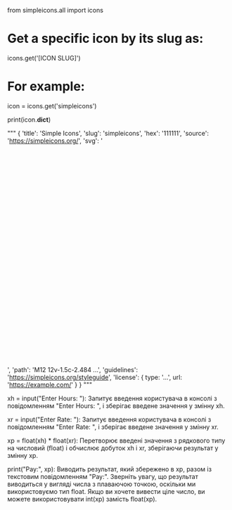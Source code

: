 from simpleicons.all import icons

# Get a specific icon by its slug as:

icons.get('[ICON SLUG]')

# For example:

icon = icons.get('simpleicons')

print(icon.**dict**)

"""
{
'title': 'Simple Icons',
'slug': 'simpleicons',
'hex': '111111',
'source': 'https://simpleicons.org/',
'svg': '<svg role="img" viewBox="0 0 24 24" xmlns="http://www.w3.org/2000/svg">...</svg>',
'path': 'M12 12v-1.5c-2.484 ...',
'guidelines': 'https://simpleicons.org/styleguide',
'license': {
type: '...',
url: 'https://example.com/'
}
}
"""

xh = input("Enter Hours: "): Запитує введення користувача в консолі з повідомленням "Enter Hours: ", і зберігає введене значення у змінну xh.

xr = input("Enter Rate: "): Запитує введення користувача в консолі з повідомленням "Enter Rate: ", і зберігає введене значення у змінну xr.

xp = float(xh) \* float(xr): Перетворює введені значення з рядкового типу на числовий (float) і обчислює добуток xh і xr, зберігаючи результат у змінну xp.

print("Pay:", xp): Виводить результат, який збережено в xp, разом із текстовим повідомленням "Pay:". Зверніть увагу, що результат виводиться у вигляді числа з плаваючою точкою, оскільки ми використовуємо тип float. Якщо ви хочете вивести ціле число, ви можете використовувати int(xp) замість float(xp).
